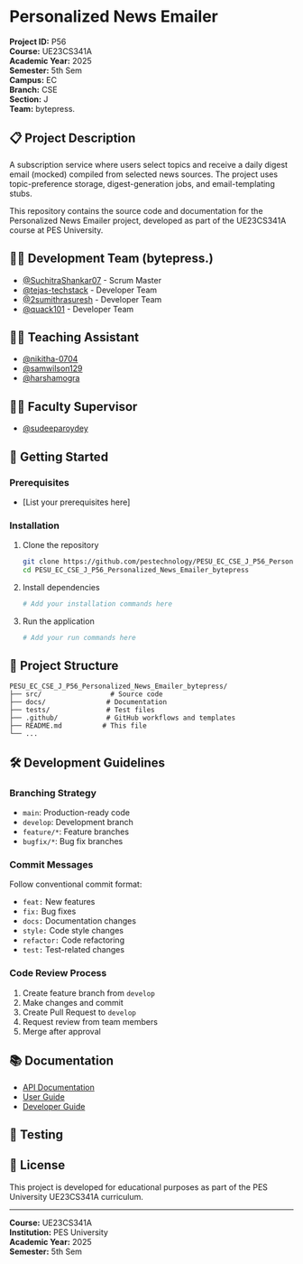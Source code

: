 # Personalized News Emailer

**Project ID:** P56  
**Course:** UE23CS341A  
**Academic Year:** 2025  
**Semester:** 5th Sem  
**Campus:** EC  
**Branch:** CSE  
**Section:** J  
**Team:** bytepress.

## 📋 Project Description

A subscription service where users select topics and receive a daily digest email (mocked) compiled from selected news sources. The project uses topic-preference storage, digest-generation jobs, and email-templating stubs.

This repository contains the source code and documentation for the Personalized News Emailer project, developed as part of the UE23CS341A course at PES University.

## 🧑‍💻 Development Team (bytepress.)

- [@SuchitraShankar07](https://github.com/SuchitraShankar07) - Scrum Master
- [@tejas-techstack](https://github.com/tejas-techstack) - Developer Team
- [@2sumithrasuresh](https://github.com/2sumithrasuresh) - Developer Team
- [@quack101](https://github.com/quack101) - Developer Team

## 👨‍🏫 Teaching Assistant

- [@nikitha-0704](https://github.com/nikitha-0704)
- [@samwilson129](https://github.com/samwilson129)
- [@harshamogra](https://github.com/harshamogra)

## 👨‍⚖️ Faculty Supervisor

- [@sudeeparoydey](https://github.com/sudeeparoydey)


## 🚀 Getting Started

### Prerequisites
- [List your prerequisites here]

### Installation
1. Clone the repository
   ```bash
   git clone https://github.com/pestechnology/PESU_EC_CSE_J_P56_Personalized_News_Emailer_bytepress.git
   cd PESU_EC_CSE_J_P56_Personalized_News_Emailer_bytepress
   ```

2. Install dependencies
   ```bash
   # Add your installation commands here
   ```

3. Run the application
   ```bash
   # Add your run commands here
   ```

## 📁 Project Structure

```
PESU_EC_CSE_J_P56_Personalized_News_Emailer_bytepress/
├── src/                 # Source code
├── docs/               # Documentation
├── tests/              # Test files
├── .github/            # GitHub workflows and templates
├── README.md          # This file
└── ...
```

## 🛠️ Development Guidelines

### Branching Strategy
- `main`: Production-ready code
- `develop`: Development branch
- `feature/*`: Feature branches
- `bugfix/*`: Bug fix branches

### Commit Messages
Follow conventional commit format:
- `feat:` New features
- `fix:` Bug fixes
- `docs:` Documentation changes
- `style:` Code style changes
- `refactor:` Code refactoring
- `test:` Test-related changes

### Code Review Process
1. Create feature branch from `develop`
2. Make changes and commit
3. Create Pull Request to `develop`
4. Request review from team members
5. Merge after approval

## 📚 Documentation

- [API Documentation](docs/api.md)
- [User Guide](docs/user-guide.md)
- [Developer Guide](docs/developer-guide.md)

## 🧪 Testing



## 📄 License

This project is developed for educational purposes as part of the PES University UE23CS341A curriculum.

---

**Course:** UE23CS341A  
**Institution:** PES University  
**Academic Year:** 2025  
**Semester:** 5th Sem
